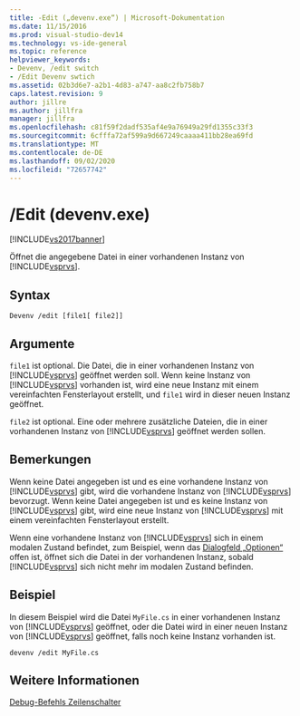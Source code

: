 ```yaml
---
title: -Edit („devenv.exe“) | Microsoft-Dokumentation
ms.date: 11/15/2016
ms.prod: visual-studio-dev14
ms.technology: vs-ide-general
ms.topic: reference
helpviewer_keywords:
- Devenv, /edit switch
- /Edit Devenv swtich
ms.assetid: 02b3d6e7-a2b1-4d83-a747-aa8c2fb758b7
caps.latest.revision: 9
author: jillre
ms.author: jillfra
manager: jillfra
ms.openlocfilehash: c81f59f2dadf535af4e9a76949a29fd1355c33f3
ms.sourcegitcommit: 6cfffa72af599a9d667249caaaa411bb28ea69fd
ms.translationtype: MT
ms.contentlocale: de-DE
ms.lasthandoff: 09/02/2020
ms.locfileid: "72657742"
---
```

# <a name="edit-devenvexe"></a>/Edit (devenv.exe)
[!INCLUDE[vs2017banner](../../includes/vs2017banner.md)]

Öffnet die angegebene Datei in einer vorhandenen Instanz von [!INCLUDE[vsprvs](../../includes/vsprvs-md.md)].

## <a name="syntax"></a>Syntax

```
Devenv /edit [file1[ file2]]
```

## <a name="arguments"></a>Argumente
 `file1` ist optional. Die Datei, die in einer vorhandenen Instanz von [!INCLUDE[vsprvs](../../includes/vsprvs-md.md)] geöffnet werden soll. Wenn keine Instanz von [!INCLUDE[vsprvs](../../includes/vsprvs-md.md)] vorhanden ist, wird eine neue Instanz mit einem vereinfachten Fensterlayout erstellt, und `file1` wird in dieser neuen Instanz geöffnet.

 `file2` ist optional. Eine oder mehrere zusätzliche Dateien, die in einer vorhandenen Instanz von [!INCLUDE[vsprvs](../../includes/vsprvs-md.md)] geöffnet werden sollen.

## <a name="remarks"></a>Bemerkungen
 Wenn keine Datei angegeben ist und es eine vorhandene Instanz von [!INCLUDE[vsprvs](../../includes/vsprvs-md.md)] gibt, wird die vorhandene Instanz von [!INCLUDE[vsprvs](../../includes/vsprvs-md.md)] bevorzugt. Wenn keine Datei angegeben ist und es keine Instanz von [!INCLUDE[vsprvs](../../includes/vsprvs-md.md)] gibt, wird eine neue Instanz von [!INCLUDE[vsprvs](../../includes/vsprvs-md.md)] mit einem vereinfachten Fensterlayout erstellt.

 Wenn eine vorhandene Instanz von [!INCLUDE[vsprvs](../../includes/vsprvs-md.md)] sich in einem modalen Zustand befindet, zum Beispiel, wenn das [Dialogfeld „Optionen“](../../ide/reference/options-dialog-box-visual-studio.md) offen ist, öffnet sich die Datei in der vorhandenen Instanz, sobald [!INCLUDE[vsprvs](../../includes/vsprvs-md.md)] sich nicht mehr im modalen Zustand befinden.

## <a name="example"></a>Beispiel
 In diesem Beispiel wird die Datei `MyFile.cs` in einer vorhandenen Instanz von [!INCLUDE[vsprvs](../../includes/vsprvs-md.md)] geöffnet, oder die Datei wird in einer neuen Instanz von [!INCLUDE[vsprvs](../../includes/vsprvs-md.md)] geöffnet, falls noch keine Instanz vorhanden ist.

```
devenv /edit MyFile.cs
```

## <a name="see-also"></a>Weitere Informationen
 [Debug-Befehls Zeilenschalter](../../ide/reference/devenv-command-line-switches.md)
